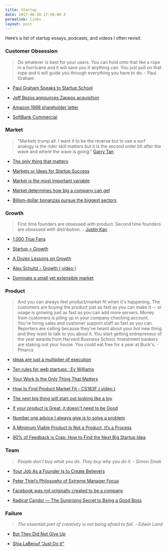 ```yaml
---
title: Startup
date: 2017-06-30 17:50:00 Z
permalink: links
layout: post
---
```


Here’s a list of startup essays, podcasts, and videos I often revisit.

### Customer Obsession

> Do whatever is best for your users. You can hold onto that like a rope in a hurricane and it will save you if anything can. You just pull on that rope and it will guide you through everything you have to do. - Paul Graham

* [Paul Graham Speaks to Startup School ](https://www.youtube.com/watch?v=q7K0vRUKXKc)

* [Jeff Bezos announces Zappos acquisition ](https://www.youtube.com/watch?v=-hxX_Q5CnaA)

* [Amazon 1998 shareholder letter](https://www.sec.gov/Archives/edgar/data/1018724/000119312516530910/d168744dex991.htm)

* [SoftBank Commercial](https://www.youtube.com/watch?time_continue=2&v=pgKcwEkip9I)

### Market

> "Markets trump all. I want it to be the reverse but to use a surf analogy is the rider skill matters but it is the second order bit after the wave and where the wave is going.” [Garry Tan](https://warpcast.com/garrytan/0x1d46fdcb)

* [The only thing that matters](http://pmarchive.com/guide_to_startups_part4.html)

* [Markets or Ideas for Startup Success](https://davidcummings.org/2019/02/23/markets-or-ideas-for-startup-success/)

* [Market is the most important variable](https://www.youtube.com/watch?v=ZMPbqLY1wkg)

* [Market determines how big a company can get](https://open.spotify.com/episode/08BsfEQnxt8D0bIvcCLL9j?si=EshSV_eMRkSttNOgOARfgQ&context=spotify%3Acollection%3Apodcasts%3Aepisodes&nd=1&dlsi=a843be48d5e240a3)

* [Billion-dollar bonanzas pursue the biggest sectors](https://www.youtube.com/watch?v=pAt5OVl0mnA)

### Growth

> First time founders are obsessed with product. Second time founders are obsessed with distribution. - [Justin Kan](https://x.com/justinkan/status/1059989657218248704?lang=en)

* [1,000 True Fans](http://kk.org/thetechnium/1000-true-fans/)

* [Startup = Growth](http://www.paulgraham.com/growth.html)

* [A Dozen Lessons on Growth](https://25iq.com/2017/02/10/a-dozen-lessons-on-growth/)

* [Alex Schultz - Growth ( video )](https://www.youtube.com/watch?v=n_yHZ_vKjno)

* [Dominate a small yet extensible market ](https://x.com/davidsacks/status/689848729839411201)

### Product

> And you can always feel product/market fit when it's happening. The customers are buying the product just as fast as you can make it -- or usage is growing just as fast as you can add more servers. Money from customers is piling up in your company checking account. You're hiring sales and customer support staff as fast as you can. Reporters are calling because they've heard about your hot new thing and they want to talk to you about it. You start getting entrepreneur of the year awards from Harvard Business School. Investment bankers are staking out your house. You could eat free for a year at Buck's. - Pmarca

* [Ideas are just a multiplier of execution](https://sivers.org/multiply)

* [Ten rules for web startups : Ev Williams](https://kevin.lexblog.com/2005/11/29/ten-rules-for-web-startups-evan-williams/)

* [Your Work Is the Only Thing That Matters](https://humanparts.medium.com/your-work-is-the-only-thing-that-matters-26a47ccf778c)

* [How to Find Product Market Fit - CS183F ( video )](https://www.youtube.com/watch?v=_6pl5GG8RQ4&feature=youtu.be&t=37m32s)

* [The next big thing will start out looking like a toy](http://cdixon.org/2010/01/03/the-next-big-thing-will-start-out-looking-like-a-toy/)

* [If your product is Great, it doesn't need to be Good](http://paulbuchheit.blogspot.com/2010/02/if-your-product-is-great-it-doesnt-need.html?m=1)

* [Number one advice I always give is to solve a problem](https://tim.blog/2019/04/30/the-tim-ferriss-show-transcripts-kevin-systrom-369/)[
  ](https://kevin.lexblog.com/2005/11/29/ten-rules-for-web-startups-evan-williams/)

* [A Minimum Viable Product Is Not a Product, It’s a Process](http://blog.ycombinator.com/minimum-viable-product-process/)

* [90% of Feedback is Crap: How to Find the Next Big Startup Idea](http://firstround.com/review/90-of-feedback-is-crap-how-to-find-the-next-big-startup-idea/)

### Team

> *People don’t buy what you do. They buy why you do it. - Simon Sinek*

* [Your Job As a Founder Is to Create Believers](http://josephwalla.com/your-job-as-a-founder-is-to-create-believers)

* [Peter Thiel’s Philosophy of Extreme Manager Focus](http://blog.idonethis.com/manager-focus-peter-thiel-paypal/)

* [Facebook was not originally created to be a company](https://airows.com/creative/a-look-inside-the-beautiful-handbook-facebook-gives-all-new-employees)

* [Radical Candor — The Surprising Secret to Being a Good Boss](http://firstround.com/review/radical-candor-the-surprising-secret-to-being-a-good-boss/)

### Failure

> *The essential part of creativity is not being afraid to fail. - Edwin Land*

* [But They Did Not Give Up](http://www.uky.edu/\~eushe2/Pajares/OnFailingG.html)

* [Shia LaBeouf "Just Do It"](https://www.youtube.com/watch?v=ZXsQAXx_ao0)
